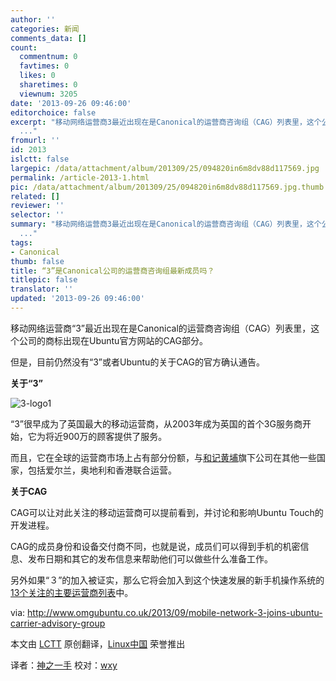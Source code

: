 ```yaml
---
author: ''
categories: 新闻
comments_data: []
count:
  commentnum: 0
  favtimes: 0
  likes: 0
  sharetimes: 0
  viewnum: 3205
date: '2013-09-26 09:46:00'
editorchoice: false
excerpt: "移动网络运营商3最近出现在是Canonical的运营商咨询组（CAG）列表里，这个公司的商标出现在Ubuntu官方网站的CAG部分。\r\n但是，目前仍然没有3或者Ubuntu的关于CAG的官方确认通告。\r\n关于3\r\n\r\n3很早成为了英国最大的移动运
  ..."
fromurl: ''
id: 2013
islctt: false
largepic: /data/attachment/album/201309/25/094820in6m8dv88d117569.jpg
permalink: /article-2013-1.html
pic: /data/attachment/album/201309/25/094820in6m8dv88d117569.jpg.thumb.jpg
related: []
reviewer: ''
selector: ''
summary: "移动网络运营商3最近出现在是Canonical的运营商咨询组（CAG）列表里，这个公司的商标出现在Ubuntu官方网站的CAG部分。\r\n但是，目前仍然没有3或者Ubuntu的关于CAG的官方确认通告。\r\n关于3\r\n\r\n3很早成为了英国最大的移动运
  ..."
tags:
- Canonical
thumb: false
title: “3”是Canonical公司的运营商咨询组最新成员吗？
titlepic: false
translator: ''
updated: '2013-09-26 09:46:00'
---
```


移动网络运营商“3”最近出现在是Canonical的运营商咨询组（CAG）列表里，这个公司的商标出现在Ubuntu官方网站的CAG部分。


但是，目前仍然没有“3”或者Ubuntu的关于CAG的官方确认通告。


**关于“3”**


![3-logo1](/data/attachment/album/201309/25/094820in6m8dv88d117569.jpg) 


“3”很早成为了英国最大的移动运营商，从2003年成为英国的首个3G服务商开始，它为将近900万的顾客提供了服务。


而且，它在全球的运营商市场上占有部分份额，与[和记黄埔](http://en.wikipedia.org/wiki/Hutchison_Whampoa)旗下公司在其他一些国家，包括爱尔兰，奥地利和香港联合运营。


**关于CAG**


CAG可以让对此关注的移动运营商可以提前看到，并讨论和影响Ubuntu Touch的开发进程。


CAG的成员身份和设备交付商不同，也就是说，成员们可以得到手机的机密信息、发布日期和其它的发布信息来帮助他们可以做些什么准备工作。


另外如果“３”的加入被证实，那么它将会加入到这个快速发展的新手机操作系统的[13个关注的主要运营商列表](http://www.omgubuntu.co.uk/tag/cag)中。


 


via: <http://www.omgubuntu.co.uk/2013/09/mobile-network-3-joins-ubuntu-carrier-advisory-group>


本文由 [LCTT](https://github.com/LCTT/TranslateProject) 原创翻译，[Linux中国](http://linux.cn/portal.php) 荣誉推出


译者：[神之一手](http://linux.cn/space/14789) 校对：[wxy](http://linux.cn/space/wxy)